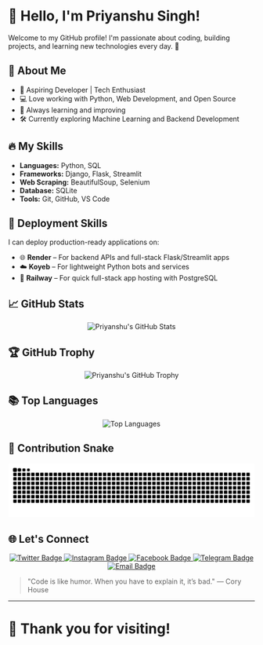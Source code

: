 # 👋 Hello, I'm Priyanshu Singh!  

Welcome to my GitHub profile! I'm passionate about coding, building projects, and learning new technologies every day. 🚀  

## 🧠 About Me
- 🌟 Aspiring Developer | Tech Enthusiast
- 💻 Love working with Python, Web Development, and Open Source
- 🎯 Always learning and improving
- 🛠️ Currently exploring Machine Learning and Backend Development

## 🔥 My Skills
- **Languages:** Python, SQL
- **Frameworks:** Django, Flask, Streamlit
- **Web Scraping:** BeautifulSoup, Selenium
- **Database:** SQLite
- **Tools:** Git, GitHub, VS Code

## 🚀 Deployment Skills

I can deploy production-ready applications on:

- 🌐 **Render** – For backend APIs and full-stack Flask/Streamlit apps
- ☁️ **Koyeb** – For lightweight Python bots and services
- 🚂 **Railway** – For quick full-stack app hosting with PostgreSQL


## 📈 GitHub Stats
<p align="center">
  <img src="https://github-readme-stats.vercel.app/api?username=priyanshusingh999&show_icons=true&theme=radical" alt="Priyanshu's GitHub Stats" />
</p>

## 🏆 GitHub Trophy
<p align="center">
  <img src="https://github-profile-trophy.vercel.app/?username=priyanshusingh999&theme=algolia" alt="Priyanshu's GitHub Trophy" />
</p>

## 📚 Top Languages
<p align="center">
  <img src="https://github-readme-stats.vercel.app/api/top-langs/?username=priyanshusingh999&layout=compact&theme=radical" alt="Top Languages" />
</p>

## 🐍 Contribution Snake
![Snake animation](https://github.com/priyanshusingh999/priyanshusingh999/blob/output/github-contribution-grid-snake-dark.svg)

## 🌐 Let's Connect

<p align="center">
  <a href="https://x.com/r_ajput999?t=VJS2PtU9GUMR49IF3H_KFA&s=09" target="_blank">
    <img src="https://img.shields.io/badge/Twitter-1DA1F2?style=for-the-badge&logo=twitter&logoColor=white" alt="Twitter Badge"/>
  </a>
  <a href="https://www.instagram.com/r_ajput999?igsh=NGNuMnZhNTZ0NWRt" target="_blank">
    <img src="https://img.shields.io/badge/Instagram-E4405F?style=for-the-badge&logo=instagram&logoColor=white" alt="Instagram Badge"/>
  </a>
  <a href="https://www.facebook.com/priyanshusingh999" target="_blank">
    <img src="https://img.shields.io/badge/Facebook-1877F2?style=for-the-badge&logo=facebook&logoColor=white" alt="Facebook Badge"/>
  </a>
  <a href="https://t.me/r_ajput999" target="_blank">
    <img src="https://img.shields.io/badge/Telegram-26A5E4?style=for-the-badge&logo=telegram&logoColor=white" alt="Telegram Badge"/>
  </a>
  <a href="mailto:your-email@example.com" target="_blank">
    <img src="https://img.shields.io/badge/Email-D14836?style=for-the-badge&logo=gmail&logoColor=white" alt="Email Badge"/>
  </a>
</p>


> "Code is like humor. When you have to explain it, it’s bad." — Cory House

---

# 🚀 Thank you for visiting!

